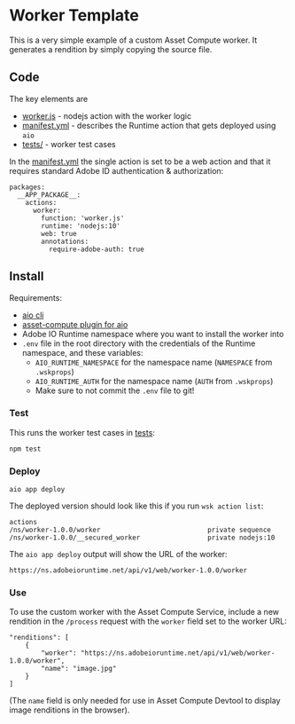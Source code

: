 # Worker Template

This is a very simple example of a custom Asset Compute worker. It generates a rendition by simply copying the source file.

## Code

The key elements are
- [worker.js](worker.js) - nodejs action with the worker logic
- [manifest.yml](manifest.yml) - describes the Runtime action that gets deployed using `aio`
- [tests/](tests) - worker test cases

In the [manifest.yml](manifest.yml) the single action is set to be a web action and that it requires standard Adobe ID authentication & authorization:

```
packages:
  __APP_PACKAGE__:
    actions:
      worker:
        function: 'worker.js'
        runtime: 'nodejs:10'
        web: true
        annotations:
          require-adobe-auth: true
```

## Install

Requirements:

* [aio cli](https://github.com/adobe/aio-cli)
* [asset-compute plugin for aio](https://github.com/adobe/aio-cli-plugin-asset-compute) 
* Adobe IO Runtime namespace where you want to install the worker into
* `.env` file in the root directory with the credentials of the Runtime namespace, and these variables:
  - `AIO_RUNTIME_NAMESPACE` for the namespace name (`NAMESPACE` from `.wskprops`)
  - `AIO_RUNTIME_AUTH` for the namespace name (`AUTH` from `.wskprops`)
  - Make sure to not commit the `.env` file to git!

### Test

This runs the worker test cases in [tests](tests):

```
npm test
```

### Deploy

```
aio app deploy
```

The deployed version should look like this if you run `wsk action list`:

```
actions
/ns/worker-1.0.0/worker                           private sequence
/ns/worker-1.0.0/__secured_worker                 private nodejs:10
```

The `aio app deploy` output will show the URL of the worker:

```
https://ns.adobeioruntime.net/api/v1/web/worker-1.0.0/worker
```

### Use

To use the custom worker with the Asset Compute Service, include a new rendition in the `/process` request with the `worker` field set to the worker URL:

```
"renditions": [
    {
        "worker": "https://ns.adobeioruntime.net/api/v1/web/worker-1.0.0/worker",
        "name": "image.jpg"
    }
]
```

(The `name` field is only needed for use in Asset Compute Devtool to display image renditions in the browser).
